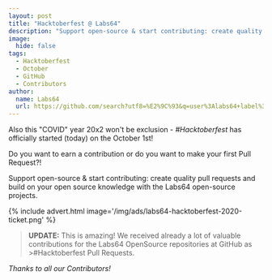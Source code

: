 ```yaml
---
layout: post
title: "Hacktoberfest @ Labs64"
description: "Support open-source & start contributing: create quality pull requests and build on your open source knowledge with the Labs64 open-source projects"
image:
  hide: false
tags:
  - Hacktoberfest
  - October
  - GitHub
  - Contributors
author:
  name: Labs64
  url: https://github.com/search?utf8=%E2%9C%93&q=user%3Alabs64+label%3AHacktoberfest+state%3Aopen&type=Issues
---
```


Also this "COVID" year 20x2 won't be exclusion - *#Hacktoberfest* has officially started (today) on the October 1st!

Do you want to earn a contribution or do you want to make your first Pull Request?!

Support open-source & start contributing: create quality pull requests and build on your open source knowledge with the Labs64 open-source projects.

{% include advert.html image='/img/ads/labs64-hacktoberfest-2020-ticket.png' %}

>**UPDATE:**
>This is amazing! We received already a lot of valuable contributions for the Labs64 OpenSource repositories at GitHub as >#Hacktoberfest Pull Requests.

*Thanks to all our Contributors!*
